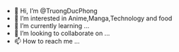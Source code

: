 - 👋 Hi, I’m @TruongDucPhong
- 👀 I’m interested in Anime,Manga,Technology and food
- 🌱 I’m currently learning ...
- 💞️ I’m looking to collaborate on ...
- 📫 How to reach me ...

<!---
TruongDucPhong/TruongDucPhong is a ✨ special ✨ repository because its `README.md` (this file) appears on your GitHub profile.
You can click the Preview link to take a look at your changes.
--->
